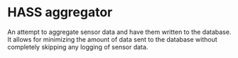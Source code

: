 # HASS aggregator

An attempt to aggregate sensor data and have them written to the database.
It allows for minimizing the amount of data sent to the database without completely skipping any logging of sensor data.

